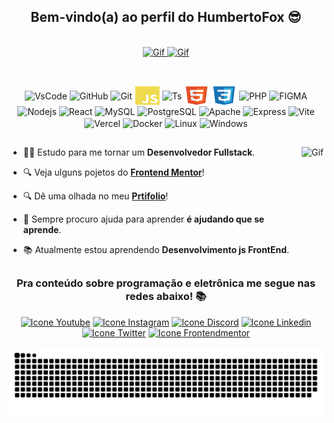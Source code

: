 <div align="center">

 ## Bem-vindo(a) ao perfil do HumbertoFox 😎

</div>

<br>

<div align="center">
 
   <a href="https://github.com/HumbertoFox">
   <img height="180em" alt="Gif" src="https://github-readme-stats.vercel.app/api?username=HumbertoFox&show_icons=true&theme=highcontrast&include_all_commits=true&count_private=true"/>
   <img height="180em" alt="Gif" src="https://github-readme-stats.vercel.app/api/top-langs/?username=HumbertoFox&layout=compact&langs_count=6&theme=highcontrast"/>
   </a>
   
</div>

##
      
<div style="display: inline_block" align="center"><br>
 
   <img align="center" alt="VsCode" height="30" width="40" src="https://cdn.jsdelivr.net/gh/devicons/devicon/icons/vscode/vscode-original.svg" />
   <img align="center" alt="GitHub" height="30" width="40" src="https://cdn.jsdelivr.net/gh/devicons/devicon/icons/github/github-original.svg"/>
   <img align="center" alt="Git" height="30" width="40" src="https://cdn.jsdelivr.net/gh/devicons/devicon/icons/git/git-original.svg"/>
   <img align="center" alt="Js" height="30" width="40" src="https://raw.githubusercontent.com/devicons/devicon/master/icons/javascript/javascript-plain.svg"/>
   <img align="center" alt="Ts" height="30" width="40" src="https://cdn.jsdelivr.net/gh/devicons/devicon@latest/icons/typescript/typescript-original.svg"/>
   <img align="center" alt="HTML5" height="30" width="40" src="https://raw.githubusercontent.com/devicons/devicon/master/icons/html5/html5-original.svg"/>
   <img align="center" alt="CSS" height="30" width="40" src="https://raw.githubusercontent.com/devicons/devicon/master/icons/css3/css3-original.svg"/>
   <img align="center" alt="PHP" height="30" width="40" src="https://cdn.jsdelivr.net/gh/devicons/devicon/icons/php/php-original.svg"/>
   <img align="center" alt="FIGMA" height="30" width="40" src="https://cdn.jsdelivr.net/gh/devicons/devicon/icons/figma/figma-original.svg"/>
   <img align="center" alt="Nodejs" height="30" width="40" src="https://cdn.jsdelivr.net/gh/devicons/devicon/icons/nodejs/nodejs-original.svg"/>
   <img align="center" alt="React" height="30" width="40" src="https://cdn.jsdelivr.net/gh/devicons/devicon/icons/react/react-original.svg"/>
   <img align="center" alt="MySQL" height="30" width="40" src="https://cdn.jsdelivr.net/gh/devicons/devicon/icons/mysql/mysql-original.svg"/>
   <img align="center" alt="PostgreSQL" height="30" width="40" src="https://cdn.jsdelivr.net/gh/devicons/devicon/icons/postgresql/postgresql-original.svg"/>
   <img align="center" alt="Apache" height="30" width="40" src="https://cdn.jsdelivr.net/gh/devicons/devicon/icons/apache/apache-original.svg"/>
   <img align="center" alt="Express" height="30" width="40" src="https://cdn.jsdelivr.net/gh/devicons/devicon@latest/icons/express/express-original.svg"/>
   <img align="center" alt="Vite" height="30" width="40" src="https://cdn.jsdelivr.net/gh/devicons/devicon@latest/icons/vitejs/vitejs-original.svg"/>
   <img align="center" alt="Vercel" height="30" width="40" src="https://cdn.jsdelivr.net/gh/devicons/devicon@latest/icons/vercel/vercel-line.svg"/>
   <img align="center" alt="Docker" height="30" width="40" src="https://cdn.jsdelivr.net/gh/devicons/devicon@latest/icons/docker/docker-original.svg" />
   <img align="center" alt="Linux" height="30" width="40" src="https://cdn.jsdelivr.net/gh/devicons/devicon/icons/linux/linux-original.svg"/>
   <img align="center" alt="Windows" height="30" width="40" src="https://cdn.jsdelivr.net/gh/devicons/devicon/icons/windows8/windows8-original.svg"/>

</div>

##

<div>

<img align="right" height="180em" alt="Gif" src="https://github.com/HumbertoFox/repository/assets/126817628/dba6e42c-c67c-4ec6-93dc-8f790922f3ea"/>

- 👨‍🎓 Estudo para me tornar um **Desenvolvedor Fullstack**.

- 🔍 Veja ulguns pojetos do [**Frontend Mentor**](https://www.frontendmentor.io/profile/HumbertoFox/solutions)!

- 🔍 Dê uma olhada no meu [**Prtifolio**](https://portfolio-react-lemon-pi.vercel.app/)!

- 🤝 Sempre procuro ajuda para aprender **é ajudando que se aprende**.

- 📚 Atualmente estou aprendendo **Desenvolvimento js FrontEnd**.
 
</div>

##

 <div align="center">
  
  ### Pra conteúdo sobre programação e eletrônica me segue nas redes abaixo! 📚
  
 </div>
 
<div align="center">
 
  <a href="https://www.youtube.com/@betofoxnet_info" ><img alt="Icone Youtube" src="https://img.shields.io/badge/YouTube-FF0000?style=for-the-badge&logo=youtube&logoColor=white"/></a>
  <a href="https://www.instagram.com/humbertofox" ><img alt="Icone Instagram" src="https://img.shields.io/badge/-Instagram-%23E4405F?style=for-the-badge&logo=instagram&logoColor=white"/></a>
  <a href="https://discord.com/users/413354973318086677"><img alt="Icone Discord" src="https://img.shields.io/badge/Discord-7289DA?style=for-the-badge&logo=discord&logoColor=white"/></a>
  <a href="https://br.linkedin.com/in/humberto-ribeiro-sales" /><img alt="Icone Linkedin" src="https://img.shields.io/badge/-LinkedIn-%230077B5?style=for-the-badge&logo=linkedin&logoColor=white"/></a>
  <a href="https://twitter.com/HumbertoRSFox"><img alt="Icone Twitter" src="https://img.shields.io/badge/Twitter-1DA1F2?style=for-the-badge&logo=twitter&logoColor=white"/></a>
  <a href="https://www.frontendmentor.io/profile/HumbertoFox" ><img alt="Icone Frontendmentor" src="https://img.shields.io/badge/FrontendMentor-593D88?style=for-the-badge&logo=frontendmentor&logoColor=white"/></a>

</div>

<div align="center">
   
   ![snake gif](https://github.com/HumbertoFox/HumbertoFox/blob/output/github-contribution-grid-snake.svg)
   
</div>

##
